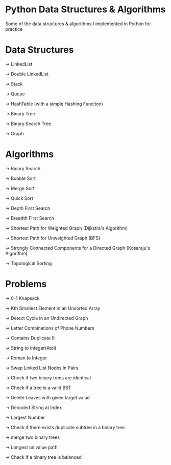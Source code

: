 # Python Data Structures & Algorithms
Some of the data structures & algorithms I implemented in Python for practice

# Data Structures
-> LinkedList

-> Double LinkedList

-> Stack

-> Queue

-> HashTable (with a simple Hashing Funciton)

-> Binary Tree

-> Binary Search Tree

-> Graph

# Algorithms

-> Binary Search

-> Bubble Sort

-> Merge Sort

-> Quick Sort

-> Depth First Search

-> Breadth First Search

-> Shortest Path for Weighted Graph (Dijkstra's Algorithm)

-> Shortest Path for Unweighted Graph (BFS)

-> Strongly Connected Components for a Directed Graph (Kosaraju's Algorithm)

-> Topological Sorting

# Problems

-> 0-1 Knapsack

-> Kth Smallest Element in an Unsorted Array

-> Detect Cycle in an Undirected Graph

-> Letter Combinations of Phone Numbers

-> Contains Duplicate III

-> String to Integer(Atoi)

-> Roman to Integer

-> Swap Linked List Nodes in Pairs

-> Check if two binary trees are identical

-> Check if a tree is a valid BST

-> Delete Leaves with given target value

-> Decoded String at Index

-> Largest Number

-> Check if there exists duplicate subtree in a binary tree

-> merge two binary trees

-> Longest univalue path

-> Check if a binary tree is balanced
